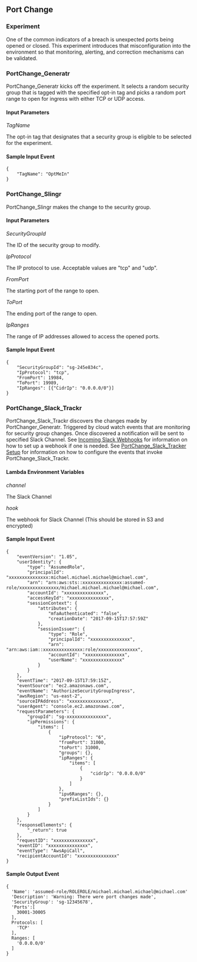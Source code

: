 Port Change
------------

### Experiment

One of the common indicators of a breach is unexpected ports being opened or closed.  This experiment introduces that misconfiguration into the environment so that monitoring, alerting, and correction mechanisms can be validated.

### PortChange_Generatr

PortChange_Generatr kicks off the experiment.  It selects a random security group that is tagged with the specified opt-in tag and picks a random port range to open for ingress with either TCP or UDP access.

#### Input Parameters

*TagName*

The opt-in tag that designates that a security group is eligible to be selected for the experiment.

#### Sample Input Event

```
{
    "TagName": "OptMeIn"
}
```

### PortChange_Slingr

PortChange_Slingr makes the change to the security group.

#### Input Parameters

*SecurityGroupId*

The ID of the security group to modify.

*IpProtocol*

The IP protocol to use.  Acceptable values are "tcp" and "udp".

*FromPort*

The starting port of the range to open.

*ToPort*

The ending port of the range to open.

*IpRanges*

The range of IP addresses allowed to access the opened ports.

#### Sample Input Event

```
{
    "SecurityGroupId": "sg-245e834c",
    "IpProtocol": "tcp",
    "FromPort": 19984,
    "ToPort": 19989,
    "IpRanges": [{"CidrIp": "0.0.0.0/0"}]
}
```

### PortChange_Slack_Trackr
PortChange_Slack_Trackr discovers the changes made by PortChanger_Generatr. Triggered by cloud watch events that are monitoring for security group changes. Once discovered a notification will be sent to specified Slack Channel.  See [Incoming Slack Webhooks](https://api.slack.com/incoming-webhooks) for information on how to set up a webhook if one is needed.  See [PortChange_Slack_Tracker Setup](../../docs/PortChange_Slack_Trackr.md) for information on how to configure the events that invoke PortChange_Slack_Trackr.

#### Lambda Environment Variables

*channel*

The Slack Channel

*hook*

The webhook for Slack Channel (This should be stored in S3 and encrypted)

#### Sample Input Event

```
{
    "eventVersion": "1.05",
    "userIdentity": {
        "type": "AssumedRole",
        "principalId": "xxxxxxxxxxxxxxx:michael.michael.michael@michael.com",
        "arn": "arn:aws:sts::xxxxxxxxxxxxxxx:assumed-role/xxxxxxxxxxxxxxx/michael.michael.michael@michael.com",
        "accountId": "xxxxxxxxxxxxxxx",
        "accessKeyId": "xxxxxxxxxxxxxxx",
        "sessionContext": {
            "attributes": {
                "mfaAuthenticated": "false",
                "creationDate": "2017-09-15T17:57:59Z"
            },
            "sessionIssuer": {
                "type": "Role",
                "principalId": "xxxxxxxxxxxxxxx",
                "arn": "arn:aws:iam::xxxxxxxxxxxxxxx:role/xxxxxxxxxxxxxxx",
                "accountId": "xxxxxxxxxxxxxxx",
                "userName": "xxxxxxxxxxxxxxx"
            }
        }
    },
    "eventTime": "2017-09-15T17:59:15Z",
    "eventSource": "ec2.amazonaws.com",
    "eventName": "AuthorizeSecurityGroupIngress",
    "awsRegion": "us-east-2",
    "sourceIPAddress": "xxxxxxxxxxxxxxx",
    "userAgent": "console.ec2.amazonaws.com",
    "requestParameters": {
        "groupId": "sg-xxxxxxxxxxxxxxx",
        "ipPermissions": {
            "items": [
                {
                    "ipProtocol": "6",
                    "fromPort": 31000,
                    "toPort": 31000,
                    "groups": {},
                    "ipRanges": {
                        "items": [
                            {
                                "cidrIp": "0.0.0.0/0"
                            }
                        ]
                    },
                    "ipv6Ranges": {},
                    "prefixListIds": {}
                }
            ]
        }
    },
    "responseElements": {
        "_return": true
    },
    "requestID": "xxxxxxxxxxxxxxx",
    "eventID": "xxxxxxxxxxxxxxx",
    "eventType": "AwsApiCall",
    "recipientAccountId": "xxxxxxxxxxxxxxx"
}
```

#### Sample Output Event

```
{
  'Name': 'assumed-role/ROLEROLE/michael.michael.michael@michael.com'
  'Description': 'Warning: There were port changes made',
  'SecurityGroup': 'sg-12345678',
  'Ports':[
    30001-30005
  ],
  Protocols: [
    'TCP'
  ],
  Ranges: [
    '0.0.0.0/0'
  ]
}
```
